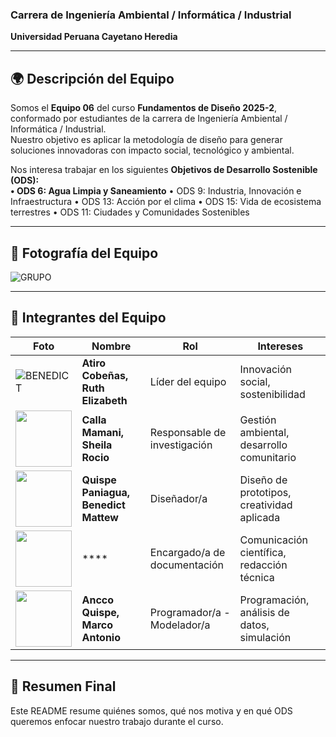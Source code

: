 
### Carrera de Ingeniería Ambiental / Informática / Industrial  
**Universidad Peruana Cayetano Heredia**

---

## 🌍 Descripción del Equipo  
Somos el **Equipo 06** del curso **Fundamentos de Diseño 2025-2**, conformado por estudiantes de la carrera de Ingeniería Ambiental / Informática / Industrial.  
Nuestro objetivo es aplicar la metodología de diseño para generar soluciones innovadoras con impacto social, tecnológico y ambiental.  

Nos interesa trabajar en los siguientes **Objetivos de Desarrollo Sostenible (ODS):**  
**•	ODS 6: Agua Limpia y Saneamiento**
•	ODS 9: Industria, Innovación e Infraestructura
•	ODS 13: Acción por el clima
•	ODS 15: Vida de ecosistema terrestres
•	ODS 11: Ciudades y Comunidades Sostenibles

---

## 📸 Fotografía del Equipo  
![GRUPO](https://github.com/user-attachments/assets/caa1133c-3b32-4b2c-abff-29cb88839619)

---

## 👥 Integrantes del Equipo  

| Foto | Nombre | Rol | Intereses |
|------|--------|-----|-----------|
| ![BENEDICT](https://github.com/user-attachments/assets/cd42b0fb-1a25-45ac-acb2-6ad0efec717b) | **Atiro Cobeñas, Ruth Elizabeth** | Líder del equipo | Innovación social, sostenibilidad |
| <img src="/Recursos/Imágenes/integrante2.png" width="90"/> | **Calla Mamani, Sheila Rocio** | Responsable de investigación | Gestión ambiental, desarrollo comunitario |
| <img src="/Recursos/Imágenes/integrante1.png" width="90"/> | **Quispe Paniagua, Benedict Mattew** | Diseñador/a | Diseño de prototipos, creatividad aplicada |
| <img src="/Recursos/Imágenes/integrante2.png" width="90"/> | **** | Encargado/a de documentación | Comunicación científica, redacción técnica |
| <img src="/Recursos/Imágenes/integrante1.png" width="90"/> | **Ancco Quispe, Marco Antonio** | Programador/a - Modelador/a | Programación, análisis de datos, simulación |

---

## 📌 Resumen Final  
Este README resume quiénes somos, qué nos motiva y en qué ODS queremos enfocar nuestro trabajo durante el curso.  
